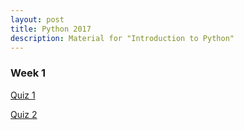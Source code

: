 ```yaml
---
layout: post
title: Python 2017
description: Material for "Introduction to Python"
---
```


<section>
<h3> Week 1 </h3>
<p> <a href='/quiz1.html'>Quiz 1</a></p>
<p> <a href='/quiz2.html'>Quiz 2</a></p>


</section>


